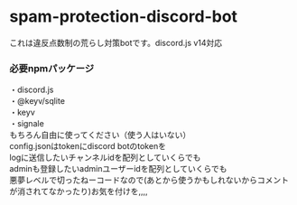 # spam-protection-discord-bot
これは違反点数制の荒らし対策botです。discord.js v14対応  
### 必要npmパッケージ  
・discord.js  
・@keyv/sqlite  
・keyv  
・signale  
もちろん自由に使ってください（使う人はいない）  
config.jsonはtokenにdiscord botのtokenを    
logに送信したいチャンネルidを配列としていくらでも  
adminも登録したいadminユーザーidを配列としていくらでも  
悪夢レベルで切ったねーコードなので(あとから使うかもしれないからコメントが消されてなかったり)お気を付けを,,,,
